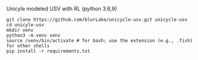 Unicyle modeled USV with RL (python 3.6,9)

```
git clone https://github.com/blurLake/unicycle-usv.git unicycle-usv
cd unicyle-usv
mkdir venv
python3 -m venv venv
source /venv/bin/activate # for bash; use the extension (e.g., .fish) for other shells
pip install -r requirements.txt
```